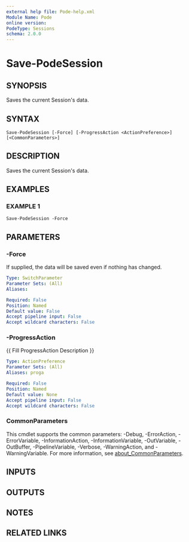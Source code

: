 ```yaml
---
external help file: Pode-help.xml
Module Name: Pode
online version:
PodeType: Sessions
schema: 2.0.0
---
```


# Save-PodeSession

## SYNOPSIS
Saves the current Session's data.

## SYNTAX

```
Save-PodeSession [-Force] [-ProgressAction <ActionPreference>] [<CommonParameters>]
```

## DESCRIPTION
Saves the current Session's data.

## EXAMPLES

### EXAMPLE 1
```
Save-PodeSession -Force
```

## PARAMETERS

### -Force
If supplied, the data will be saved even if nothing has changed.

```yaml
Type: SwitchParameter
Parameter Sets: (All)
Aliases:

Required: False
Position: Named
Default value: False
Accept pipeline input: False
Accept wildcard characters: False
```

### -ProgressAction
{{ Fill ProgressAction Description }}

```yaml
Type: ActionPreference
Parameter Sets: (All)
Aliases: proga

Required: False
Position: Named
Default value: None
Accept pipeline input: False
Accept wildcard characters: False
```

### CommonParameters
This cmdlet supports the common parameters: -Debug, -ErrorAction, -ErrorVariable, -InformationAction, -InformationVariable, -OutVariable, -OutBuffer, -PipelineVariable, -Verbose, -WarningAction, and -WarningVariable. For more information, see [about_CommonParameters](http://go.microsoft.com/fwlink/?LinkID=113216).

## INPUTS

## OUTPUTS

## NOTES

## RELATED LINKS
